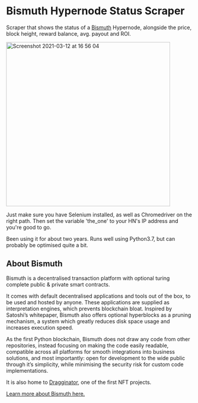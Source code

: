 # Bismuth Hypernode Status Scraper
Scraper that shows the status of a [Bismuth](https://bismuth.cz/summary/) Hypernode, alongside the price, block height, reward balance, avg. payout and ROI.

<img width="442" alt="Screenshot 2021-03-12 at 16 56 04" src="https://user-images.githubusercontent.com/46287411/110965951-0c7e6180-8355-11eb-8503-36fdc31feae5.png">

Just make sure you have Selenium installed, as well as Chromedriver on the right path. Then set the variable 'the_one' to your HN's IP address and you're good to go.

Been using it for about two years. Runs well using Python3.7, but can probably be optimised quite a bit.

## About Bismuth
Bismuth is a decentralised transaction platform with optional turing complete public & private smart contracts. 

It comes with default decentralised applications and tools out of the box, to be used and hosted by anyone. These applications are supplied as interpretation engines, which prevents blockchain bloat. Inspired by Satoshi’s whitepaper, Bismuth also offers optional hyperblocks as a pruning mechanism, a system which greatly reduces disk space usage and increases execution speed.

As the first Python blockchain, Bismuth does not draw any code from other repositories, instead focusing on making the code easily readable, compatible across all platforms for smooth integrations into business solutions, and most importantly: open for development to the wide public through it’s simplicity, while minimising the security risk for custom code implementations.

It is also home to [Dragginator](https://dragginator.com/), one of the first NFT projects. 

[Learn more about Bismuth here.](https://github.com/bismuthfoundation/Bismuth-FAQ)
